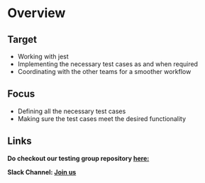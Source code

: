 # Overview

## Target

- Working with jest
- Implementing the necessary test cases as and when required
- Coordinating with the other teams for a smoother workflow

## Focus

 - Defining all the necessary test cases
 - Making sure the test cases meet the desired functionality

## Links

**Do checkout our testing group repository [here:](https://github.com/dokc/dokc.github.io)**

**Slack Channel: [Join us](https://dokcommunity.slack.com/archives/C036XTLQ3L2)**
